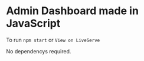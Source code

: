 # Admin Dashboard made in JavaScript

To run ```npm start``` or ```View on LiveServe```

No dependencys required.
